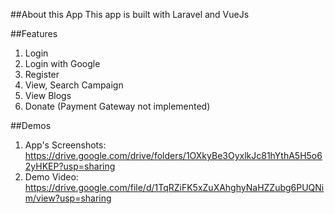 ##About this App
This app is built with Laravel and VueJs

##Features
1. Login
2. Login with Google
3. Register
4. View, Search Campaign
5. View Blogs
6. Donate (Payment Gateway not implemented)

##Demos
1. App's Screenshots: https://drive.google.com/drive/folders/1OXkyBe3OyxlkJc81hYthA5H5o62yHKEP?usp=sharing
2. Demo Video: https://drive.google.com/file/d/1TqRZiFK5xZuXAhghyNaHZZubg6PUQNim/view?usp=sharing